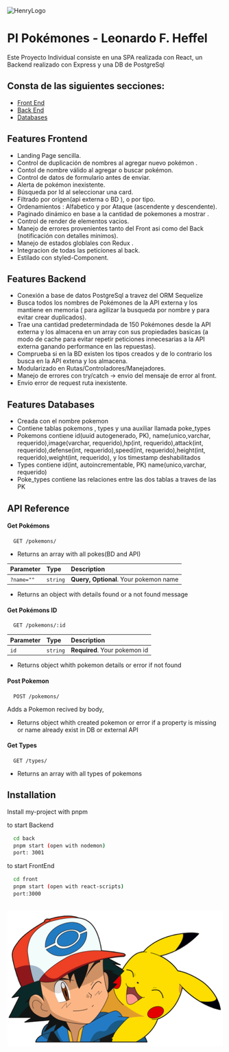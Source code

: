 ![HenryLogo](https://d31uz8lwfmyn8g.cloudfront.net/Assets/logo-henry-white-lg.png)


# PI Pokémones - Leonardo F. Heffel

Este Proyecto Individual consiste en una SPA realizada con React, un Backend realizado con Express y una DB de PostgreSql

## Consta de las siguientes secciones:

 - [Front End](")
 - [Back End](")
 - [Databases](")


## Features Frontend

- Landing Page sencilla.
- Control de duplicación de nombres al agregar nuevo pokémon .
- Contol de nombre válido al agregar o buscar pokémon.
- Control de datos de formulario antes de enviar.
- Alerta de pokémon inexistente.
- Búsqueda por Id al seleccionar una card.
- Filtrado por origen(api externa o BD ), o por tipo.
- Ordenamientos : Alfabetico y por Ataque (ascendente y descendente).
- Paginado dinámico en base a la cantidad de pokemones a mostrar .
- Control de render de elementos vacios. 
- Manejo de errores provenientes tanto del Front asi como del Back (notificación con detalles minimos).
- Manejo de estados globlales con Redux .
- Integracion de todas las peticiones al back.
- Estilado con styled-Component.

## Features Backend
- Conexión a base de datos PostgreSql a travez del ORM Sequelize
- Busca todos los nombres de Pokémones de la API externa y los mantiene en memoria ( para agilizar la busqueda por nombre y para evitar crear duplicados).
- Trae una cantidad predetermindada de 150 Pokémones desde la API externa y los almacena en un array con sus propiedades basicas (a modo de cache para evitar repetir peticiones innecesarias  a la API externa ganando performance en las repuestas).
- Comprueba si en la BD existen los tipos creados y de lo contrario los busca en la API extena y los almacena.
- Modularizado en Rutas/Controladores/Manejadores.
- Manejo de errores con try/catch -> envio del mensaje de error al front.
- Envio error de request ruta inexistente.

## Features Databases
- Creada con el nombre pokemon
- Contiene tablas pokemons , types y una auxiliar llamada poke_types
- Pokemons contiene id(uuid autogenerado, PK), name(unico,varchar, requerido),image(varchar, requerido),hp(int, requerido),attack(int, requerido),defense(int, requerido),speed(int, requerido),height(int, requerido),weight(int, requerido), y los timestamp deshabilitados
- Types contiene id(int, autoincrementable, PK) name(unico,varchar, requerido)
- Poke_types contiene las relaciones entre las dos tablas a traves de las PK
## API Reference

#### Get Pokémons

```http
  GET /pokemons/
```
*   Returns an array with all pokes(BD and API) 

| Parameter | Type     | Description                |
| :-------- | :------- | :------------------------- |
| `?name=""` | `string` | **Query, Optional**. Your pokemon name |

* Returns an object with details  found or a not found message



#### Get Pokémons ID

```http
  GET /pokemons/:id
```

| Parameter | Type     | Description                |
| :-------- | :------- | :------------------------- |
| `id` | `string` | **Required**. Your pokemon id |

* Returns object whith pokemon details or error if not found


#### Post Pokemon

```http
  POST /pokemons/
```

Adds a Pokemon recived by body,

* Returns object whith created pokemon or error if a property is missing or name already exist in DB or external API

#### Get Types

```http
  GET /types/
```
* Returns an array with all types of pokemons

## Installation

Install my-project with pnpm

to start Backend
```bash
  cd back
  pnpm start (open with nodemon)
  port: 3001
```
to start FrontEnd
```bash
  cd front
  pnpm start (open with react-scripts)
  port:3000
```


<br />

<div align="center" >
<img src="./pokemon.png" alt="" />
</div>

<br />